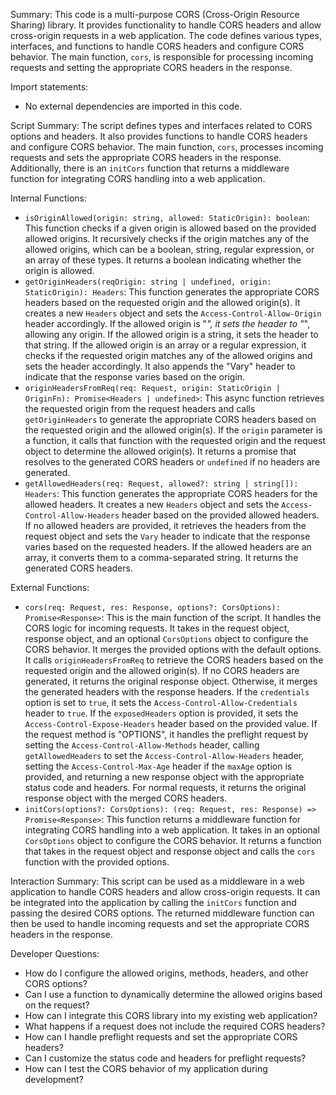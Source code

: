 Summary:
This code is a multi-purpose CORS (Cross-Origin Resource Sharing) library. It provides functionality to handle CORS headers and allow cross-origin requests in a web application. The code defines various types, interfaces, and functions to handle CORS headers and configure CORS behavior. The main function, `cors`, is responsible for processing incoming requests and setting the appropriate CORS headers in the response.

Import statements:
- No external dependencies are imported in this code.

Script Summary:
The script defines types and interfaces related to CORS options and headers. It also provides functions to handle CORS headers and configure CORS behavior. The main function, `cors`, processes incoming requests and sets the appropriate CORS headers in the response. Additionally, there is an `initCors` function that returns a middleware function for integrating CORS handling into a web application.

Internal Functions:
- `isOriginAllowed(origin: string, allowed: StaticOrigin): boolean`: This function checks if a given origin is allowed based on the provided allowed origins. It recursively checks if the origin matches any of the allowed origins, which can be a boolean, string, regular expression, or an array of these types. It returns a boolean indicating whether the origin is allowed.
- `getOriginHeaders(reqOrigin: string | undefined, origin: StaticOrigin): Headers`: This function generates the appropriate CORS headers based on the requested origin and the allowed origin(s). It creates a new `Headers` object and sets the `Access-Control-Allow-Origin` header accordingly. If the allowed origin is "*", it sets the header to "*", allowing any origin. If the allowed origin is a string, it sets the header to that string. If the allowed origin is an array or a regular expression, it checks if the requested origin matches any of the allowed origins and sets the header accordingly. It also appends the "Vary" header to indicate that the response varies based on the origin.
- `originHeadersFromReq(req: Request, origin: StaticOrigin | OriginFn): Promise<Headers | undefined>`: This async function retrieves the requested origin from the request headers and calls `getOriginHeaders` to generate the appropriate CORS headers based on the requested origin and the allowed origin(s). If the `origin` parameter is a function, it calls that function with the requested origin and the request object to determine the allowed origin(s). It returns a promise that resolves to the generated CORS headers or `undefined` if no headers are generated.
- `getAllowedHeaders(req: Request, allowed?: string | string[]): Headers`: This function generates the appropriate CORS headers for the allowed headers. It creates a new `Headers` object and sets the `Access-Control-Allow-Headers` header based on the provided allowed headers. If no allowed headers are provided, it retrieves the headers from the request object and sets the `Vary` header to indicate that the response varies based on the requested headers. If the allowed headers are an array, it converts them to a comma-separated string. It returns the generated CORS headers.

External Functions:
- `cors(req: Request, res: Response, options?: CorsOptions): Promise<Response>`: This is the main function of the script. It handles the CORS logic for incoming requests. It takes in the request object, response object, and an optional `CorsOptions` object to configure the CORS behavior. It merges the provided options with the default options. It calls `originHeadersFromReq` to retrieve the CORS headers based on the requested origin and the allowed origin(s). If no CORS headers are generated, it returns the original response object. Otherwise, it merges the generated headers with the response headers. If the `credentials` option is set to `true`, it sets the `Access-Control-Allow-Credentials` header to `true`. If the `exposedHeaders` option is provided, it sets the `Access-Control-Expose-Headers` header based on the provided value. If the request method is "OPTIONS", it handles the preflight request by setting the `Access-Control-Allow-Methods` header, calling `getAllowedHeaders` to set the `Access-Control-Allow-Headers` header, setting the `Access-Control-Max-Age` header if the `maxAge` option is provided, and returning a new response object with the appropriate status code and headers. For normal requests, it returns the original response object with the merged CORS headers.
- `initCors(options?: CorsOptions): (req: Request, res: Response) => Promise<Response>`: This function returns a middleware function for integrating CORS handling into a web application. It takes in an optional `CorsOptions` object to configure the CORS behavior. It returns a function that takes in the request object and response object and calls the `cors` function with the provided options.

Interaction Summary:
This script can be used as a middleware in a web application to handle CORS headers and allow cross-origin requests. It can be integrated into the application by calling the `initCors` function and passing the desired CORS options. The returned middleware function can then be used to handle incoming requests and set the appropriate CORS headers in the response.

Developer Questions:
- How do I configure the allowed origins, methods, headers, and other CORS options?
- Can I use a function to dynamically determine the allowed origins based on the request?
- How can I integrate this CORS library into my existing web application?
- What happens if a request does not include the required CORS headers?
- How can I handle preflight requests and set the appropriate CORS headers?
- Can I customize the status code and headers for preflight requests?
- How can I test the CORS behavior of my application during development?